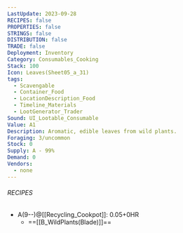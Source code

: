 ```yaml
---
LastUpdate: 2023-09-28
RECIPES: false
PROPERTIES: false
STRINGS: false
DISTRIBUTION: false
TRADE: false
Deployment: Inventory
Category: Consumables_Cooking
Stack: 100
Icon: Leaves(Sheet05_a_31)
tags:
  - Scavengable
  - Container_Food
  - LocationDescription_Food
  - Timeline_Materials
  - LootGenerator_Trader
Sound: UI_Lootable_Consumable
Value: A1
Description: Aromatic, edible leaves from wild plants.
Foraging: 3/uncommon
Stock: 0
Supply: A - 99%
Demand: 0
Vendors:
  - none
---
```


###### RECIPES
- A(9--)@[[Recycling_Cookpot]]: 0.05+0HR
	- ==[[B_WildPlants(Blade)]]==
